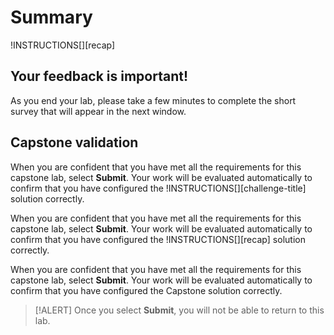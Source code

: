 # Summary

!INSTRUCTIONS[][recap]


## Your feedback is important!

As you end your lab, please take a few minutes to
complete the short survey that will appear in the next window.

## Capstone validation

When you are confident that you have met all the requirements for this capstone lab, select **Submit**. Your work will be evaluated automatically to confirm that you have configured the !INSTRUCTIONS[][challenge-title] solution correctly.

When you are confident that you have met all the requirements for this capstone lab, select **Submit**. Your work will be evaluated automatically to confirm that you have configured the !INSTRUCTIONS[][recap]
 solution correctly.

When you are confident that you have met all the requirements for this capstone lab, select **Submit**. Your work will be evaluated automatically to confirm that you have configured the Capstone solution correctly.

> [!ALERT] Once you select **Submit**, you will not be able to return to this lab.
